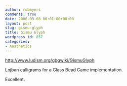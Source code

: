 ```yaml
---
author: robmyers
comments: true
date: 2006-03-08 06:01:00+00:00
layout: post
slug: gismu-glyph
title: Gismu Glyph
wordpress_id: 857
categories:
- Aesthetics
---
```


[http://www.ludism.org/gbgwiki/GismuGlyph ](http://www.ludism.org/gbgwiki/GismuGlyph)  
  
Lojban calligrams for a Glass Bead Game implementation.  
  
Excellent.  


